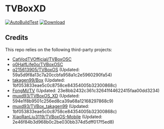 # TVBoxXD

[![AutoBuildTest](https://github.com/muxd93/TVBoxOS_XD/actions/workflows/auto_build.yml/badge.svg)](https://github.com/muxd93/TVBoxOS_XD/actions/workflows/auto_build.yml)
[![Download](https://img.shields.io/github/v/release/muxd93/TVBoxOS_XD?color=green&logoColor=green&label=Download&logo=DocuSign)](https://github.com/muxd93/TVBoxOS_XD/releases)

## Credits
This repo relies on the following third-party projects:
- [CatVodTVOfficial/TVBoxOSC](https://github.com/CatVodTVOfficial/TVBoxOSC)
- [o0HalfLife0o/TVBoxOSC](https://github.com/o0HalfLife0o/TVBoxOSC/releases)
- [q215613905/TVBoxOS](https://github.com/q215613905/TVBoxOS) (Updated: 59a5d9f8a13c7a20ccbfa958a1c2e5960290fa54)
- [takagen99/Box](https://github.com/takagen99/Box) (Updated: 1bf053833eae5c0c8758ce84354005b32300868c)
- [FongMi/TV](https://github.com/FongMi/TV) (Updated: 23e8bb2432c361c32641f44622415faa00dd3234)
- [muxd93/TVBoxOS_XD](https://github.com/muxd93/TVBoxOS_XD) (Updated: 594e1f8b9501c256ed8ca39a68a12168297868c9)
- [muxd93/TVBox_takagen99](https://github.com/muxd93/TVBox_takagen99) (Updated: 1bf053833eae5c0c8758ce84354005b32300868c)
- [XiaoRanLiu3119/TVBoxOS-Mobile](https://github.com/XiaoRanLiu3119/TVBoxOS-Mobile) (Updated: 2e46f84b3d968b0c2be030bb374d5dff017f5ed8)
